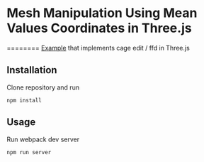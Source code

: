 # Mesh Manipulation Using Mean Values Coordinates in Three.js
========
[Example](https://lucasmajerowicz.github.io/threejs-ffd/app/) that implements cage edit / ffd in Three.js

## Installation
Clone repository and run

```
npm install
```

## Usage
Run webpack dev server

```
npm run server
```